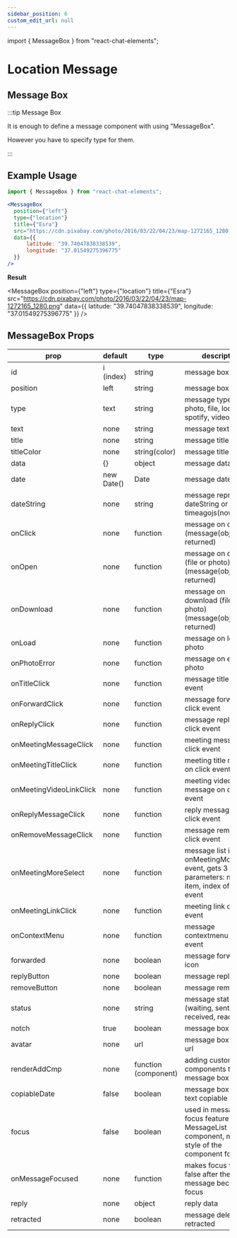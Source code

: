 ```yaml
---
sidebar_position: 6
custom_edit_url: null
---
```

import { MessageBox } from "react-chat-elements";

# Location Message

## Message Box

:::tip Message Box

It is enough to define a message component with using "MessageBox".

However you have to specify type for them.

:::

<div style={{ color:"black", margin:"50px 0px"}}>
  <MessageBox
    position={"left"}
    type={"location"}
    title={"Esra"}
    src="https://cdn.pixabay.com/photo/2018/01/31/05/43/web-3120321_1280.png"
    data={{
        latitude: "39.74047838338539",
        longitude: "37.01549275396775",
        mapURL: "https://www.google.com/maps/@39.7362086,37.0366986,14z"
    }}
  />
</div>

## Example Usage

```jsx
import { MessageBox } from "react-chat-elements";

<MessageBox
  position={"left"}
  type={"location"}
  title={"Esra"}
  src="https://cdn.pixabay.com/photo/2016/03/22/04/23/map-1272165_1280.png"
  data={{
      latitude: "39.74047838338539",
      longitude: "37.01549275396775"
  }}
/>
```

**Result**

<MessageBox
  position={"left"}
  type={"location"}
  title={"Esra"}
  src="https://cdn.pixabay.com/photo/2016/03/22/04/23/map-1272165_1280.png"
  data={{
      latitude: "39.74047838338539",
      longitude: "37.01549275396775"
  }}
/>

## MessageBox Props


| prop                    | default    | type                 | description                                                                                        |
| ----------------------- | ---------- | -------------------- | -------------------------------------------------------------------------------------------------- |
| id                      | i (index)  | string               | message box id                                                                                     |
| position                | left       | string               | message box position                                                                               |
| type                    | text       | string               | message type (text, photo, file, location, spotify, video, audio)                                  |
| text                    | none       | string               | message text                                                                                       |
| title                   | none       | string               | message title                                                                                      |
| titleColor              | none       | string(color)        | message title color                                                                                |
| data                    | {}         | object               | message data                                                                                       |
| date                    | new Date() | Date                 | message date                                                                                       |
| dateString              | none       | string               | message represents dateString or timeagojs(now, date)                                              |
| onClick                 | none       | function             | message on click (message(object) is returned)                                                     |
| onOpen                  | none       | function             | message on open (file or photo) (message(object) is returned)                                      |
| onDownload              | none       | function             | message on download (file or photo) (message(object) is returned)                                  |
| onLoad                  | none       | function             | message on load photo                                                                              |
| onPhotoError            | none       | function             | message on error photo                                                                             |
| onTitleClick            | none       | function             | message title on click event                                                                       |
| onForwardClick          | none       | function             | message forward on click event                                                                     |
| onReplyClick            | none       | function             | message reply on click event                                                                       |
| onMeetingMessageClick   | none       | function             | meeting message on click event                                                                     |
| onMeetingTitleClick     | none       | function             | meeting title message on click event                                                               |
| onMeetingVideoLinkClick | none       | function             | meeting video link message on click event                                                          |
| onReplyMessageClick     | none       | function             | reply message on click event                                                                       |
| onRemoveMessageClick    | none       | function             | message remove on click event                                                                      |
| onMeetingMoreSelect     | none       | function             | message list item onMeetingMoreSelect event, gets 3 parameters: message item, index of item, event |
| onMeetingLinkClick      | none       | function             | meeting link on click event                                                                        |
| onContextMenu           | none       | function             | message contextmenu click event                                                                    |
| forwarded               | none       | boolean              | message forward icon                                                                               |
| replyButton             | none       | boolean              | message reply icon                                                                                 |
| removeButton            | none       | boolean              | message remove icon                                                                                |
| status                  | none       | string               | message status info (waiting, sent, received, read)                                                |
| notch                   | true       | boolean              | message box notch                                                                                  |
| avatar                  | none       | url                  | message box avatar url                                                                             |
| renderAddCmp            | none       | function (component) | adding custom components to message box                                                            |
| copiableDate            | false      | boolean              | message box date text copiable                                                                     |
| focus                   | false      | boolean              | used in message focus feature in MessageList component, makes style of the component focused       |
| onMessageFocused        | none       | function             | makes focus value false after the message becomes focus                                            |
| reply                   | none       | object               | reply data                                                                                         |
| retracted               | none       | boolean              | message deleted or retracted                                                                       |